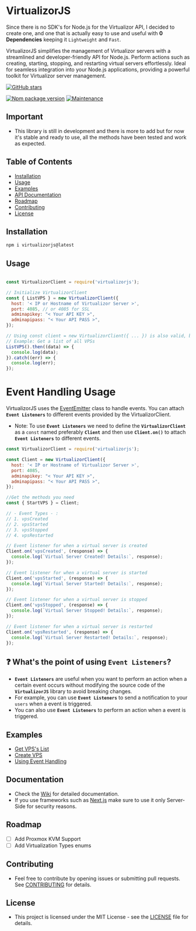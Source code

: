 # VirtualizorJS

Since there is no SDK's for Node.js for the Virtualizor API, I decided to create one, and one that is actually easy to use and useful with **0 Dependencies** keeping it `Lightweight` and `Fast`.

VirtualizorJS simplifies the management of Virtualizor servers with a streamlined and developer-friendly API for Node.js. Perform actions such as creating, starting, stopping, and restarting virtual servers effortlessly. Ideal for seamless integration into your Node.js applications, providing a powerful toolkit for Virtualizor server management.


[![GitHub stars](https://img.shields.io/github/stars/kkMihai/virtualizorjs.svg?style=social&label=Star&maxAge=2592000)](https://github.com/kkMihai/virtualizorjs)

[![Npm package version](https://badgen.net/npm/v/virtualizorjs)](https://npmjs.com/package/virtualizorjs) [![Maintenance](https://img.shields.io/badge/Maintained%3F-Yes-green.svg)](https://github.com/kkMihai/virtualizorjs/graphs/commit-activity)

## Important
 - This library is still in development and there is more to add but for now it's stable and ready to use, all the methods have been tested and work as expected.

## Table of Contents
- [Installation](#installation)
- [Usage](#usage)
- [Examples](#examples)
- [API Documentation](#api-documentation)
- [Roadmap](#roadmap)
- [Contributing](#contributing)
- [License](#license)

## Installation

```bash
npm i virtualizorjs@latest
```

## Usage

```javascript

const VirtualizorClient = require('virtualizorjs');

// Initialize VirtualizorClient
const { ListVPS } = new VirtualizorClient({
  host: '< IP or Hostname of Virtualizor Server >',
  port: 4085, // or 4085 for SSL
  adminapikey: "< Your API KEY >",
  adminapipass: "< Your API PASS >",
});

// Using const client = new VirtualizorClient({ ... }) is also valid, but you will have to use client.ListVPS() instead of ListVPS() which just looks ugly.
// Example: Get a list of all VPSs
ListVPS().then((data) => {
  console.log(data);
}).catch((err) => {
  console.log(err);
});
```

# Event Handling Usage

VirtualizorJS uses the [EventEmitter](https://nodejs.org/api/events.html) class to handle events. You can attach **`Event Listeners`** to different events provided by the VirtualizorClient.

- Note: To use **`Event Listeners`** we need to define the **`VirtualizorClient`** as a `const` named preferably **`Client`** and then use **`Client.on()`** to attach **`Event Listeners`** to different events.

```javascript
const VirtualizorClient = require('virtualizorjs'); 

const Client = new VirtualizorClient({
  host: '< IP or Hostname of Virtualizor Server >',
  port: 4085,
  adminapikey: "< Your API KEY >",
  adminapipass: "< Your API PASS >",
});

//Get the methods you need
const { StartVPS } = Client;

// - Event Types - :
// 1. vpsCreated
// 2. vpsStarted
// 3. vpsStopped
// 4. vpsRestarted

// Event listener for when a virtual server is created
Client.on('vpsCreated', (response) => {
  console.log(`Virtual Server Created! Details:`, response);
});

// Event listener for when a virtual server is started
Client.on('vpsStarted', (response) => {
  console.log(`Virtual Server Started! Details:`, response);
});

// Event listener for when a virtual server is stopped
Client.on('vpsStopped', (response) => {
  console.log(`Virtual Server Stopped! Details:`, response);
});

// Event listener for when a virtual server is restarted
Client.on('vpsRestarted', (response) => {
  console.log(`Virtual Server Restarted! Details:`, response);
});
```

## ❓ What's the point of using **`Event Listeners`**?
 - **`Event Listeners`** are useful when you want to perform an action when a certain event occurs without modifying the source code of the **`VirtualizorJS`** library to avoid breaking changes.
 - For example, you can use **`Event Listeners`** to send a notification to your `users` when a event is triggered.
 - You can also use **`Event Listeners`** to perform an action when a event is triggered.

## Examples

- [Get VPS's List](/examples/listvps.js)
- [Create VPS](/examples/createvps.js)
- [Using Event Handling](/examples/eventhandling.js)


## Documentation

- Check the [Wiki](https://github.com/kkMihai/virtualizorjs/wiki) for detailed documentation.
- If you use frameworks such as [Next.js](https://nextjs.org/) make sure to use it only Server-Side for security reasons.

## Roadmap
  - [ ] Add Proxmox KVM Support
  - [ ] Add Virtualization Types enums

## Contributing

- Feel free to contribute by opening issues or submitting pull requests. See [CONTRIBUTING](/CONTRIBUTING.md) for details.

## License

- This project is licensed under the MIT License - see the [LICENSE](/LICENSE) file for details.
